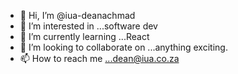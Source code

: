 - 👋 Hi, I’m @iua-deanachmad
- 👀 I’m interested in ...software dev
- 🌱 I’m currently learning ...React
- 💞️ I’m looking to collaborate on ...anything exciting.
- 📫 How to reach me ...dean@iua.co.za

<!---
iua-deanachmad/iua-deanachmad is a ✨ special ✨ repository because its `README.md` (this file) appears on your GitHub profile.
You can click the Preview link to take a look at your changes.
--->
